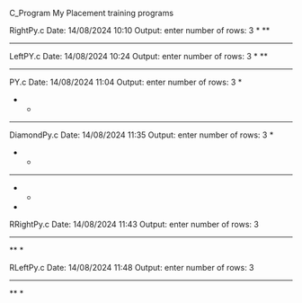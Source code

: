 C_Program
My Placement training programs

RightPy.c
Date: 14/08/2024 10:10
Output:
enter number of rows: 3
*
**
***

LeftPY.c
Date: 14/08/2024 10:24
Output:
enter number of rows: 3
  *
 **
***

PY.c
Date: 14/08/2024 11:04
Output:
enter number of rows: 3
  *
 * *
* * *

DiamondPy.c
Date: 14/08/2024 11:35
Output:
enter number of rows: 3
  *
 * *
* * *
 * *
  *

RRightPy.c
Date: 14/08/2024 11:43
Output:
enter number of rows: 3
***
**
*

RLeftPy.c
Date: 14/08/2024 11:48
Output:
enter number of rows: 3
***
 ** 
  *
